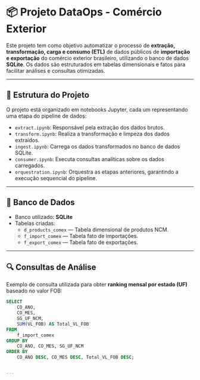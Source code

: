# 📦 Projeto DataOps - Comércio Exterior

Este projeto tem como objetivo automatizar o processo de **extração, transformação, carga e consumo (ETL)** de dados públicos de **importação e exportação** do comércio exterior brasileiro, utilizando o banco de dados **SQLite**. Os dados são estruturados em tabelas dimensionais e fatos para facilitar análises e consultas otimizadas.

---

## 🧱 Estrutura do Projeto

O projeto está organizado em notebooks Jupyter, cada um representando uma etapa do pipeline de dados:

- `extract.ipynb`: Responsável pela extração dos dados brutos.
- `transform.ipynb`: Realiza a transformação e limpeza dos dados extraídos.
- `ingest.ipynb`: Carrega os dados transformados no banco de dados SQLite.
- `consumer.ipynb`: Executa consultas analíticas sobre os dados carregados.
- `orquestration.ipynb`: Orquestra as etapas anteriores, garantindo a execução sequencial do pipeline.

---

## 💾 Banco de Dados

- Banco utilizado: **SQLite**
- Tabelas criadas:
  - `d_products_comex` — Tabela dimensional de produtos NCM.
  - `f_import_comex` — Tabela fato de importações.
  - `f_export_comex` — Tabela fato de exportações.

---

## 🔍 Consultas de Análise

Exemplo de consulta utilizada para obter **ranking mensal por estado (UF)** baseado no valor FOB:

```sql
SELECT 
    CO_ANO, 
    CO_MES, 
    SG_UF_NCM, 
    SUM(VL_FOB) AS Total_VL_FOB
FROM 
    f_import_comex
GROUP BY 
    CO_ANO, CO_MES, SG_UF_NCM
ORDER BY 
    CO_ANO DESC, CO_MES DESC, Total_VL_FOB DESC;


---




